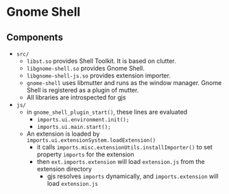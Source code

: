 Gnome Shell
===========

## Components

- `src/`
  - `libst.so` provides Shell Toolkit.  It is based on clutter.
  - `libgnome-shell.so` provides Gnome Shell.
  - `libgnome-shell-js.so` provides extension importer.
  - `gnome-shell` uses libmutter and runs as the window manager.  Gnome Shell
    is registered as a plugin of mutter.
  - All libraries are introspected for gjs
- `js/`
  - in `gnome_shell_plugin_start()`, these lines are evaluated
    - `imports.ui.environment.init();`
    - `imports.ui.main.start();`
  - An extension is loaded by `imports.ui.extensionSystem.loadExtension()`
    - it calls `imports.misc.extensionUtils.installImporter()` to set
      property `imports` for the extension
    - then `ext.imports.extension` will load `extension.js` from the extension
      directory
      - gjs resolves `imports` dynamically, and `imports.extension` will load
        `extension.js`
